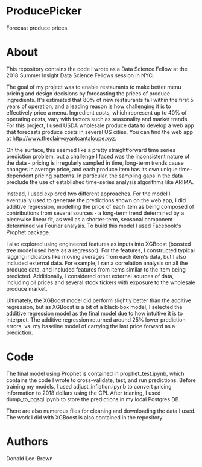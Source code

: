 # ProducePicker

Forecast produce prices. 

# About
This repository contains the code I wrote as a Data Science Fellow at the 2018 Summer Insight Data Science Fellows session in NYC. 

The goal of my project was to enable restaurants to make better menu pricing and design decisions by forecasting the prices of produce ingredients. It's estimated that 80% of new restaurants fail within the first 5 years of operation, and a leading reason is how challenging it is to effectively price a menu. Ingredient costs, which represent up to 40% of operating costs, vary with factors such as seasonality and market trends. For this project, I used USDA wholesale produce data to develop a web app that forecasts produce costs in several US cities. You can find the web app at http://www.theclairvoyantcantaloupe.xyz. 

On the surface, this seemed like a pretty straightforward time series prediction problem, but a challenge I faced was the inconsistent nature of the data - pricing is irregularly sampled in time, long-term trends cause changes in average price, and each produce item has its own unique time-dependent pricing patterns. In particular, the sampling gaps in the data preclude the use of established time-series analysis algorithms like ARIMA.  

Instead, I used explored two different approaches. For the model I eventually used to generate the predictions shown on the web app, I did additive regression, modelling the price of each item as being composed of contributions from several sources - a long-term trend determined by a piecewise linear fit, as well as a shorter-term, seasonal component determined via Fourier analysis. To build this model I used Facebook's Prophet package.

I also explored using engineered features as inputs into XGBoost (boosted tree model used here as a regressor). For the features, I constructed typical lagging indicators like moving averages from each item's data, but I also included external data. For example, I ran a correlation analysis on all the produce data, and included features from items similar to the item being predicted. Additionally, I considered other external sources of data, including oil prices and several stock tickers with exposure to the wholesale produce market. 

Ultimately, the XGBoost model did perform slightly better than the additive regression, but as XGBoost is a bit of a black-box model, I selected the additive regression model as the final model due to how intuitive it is to interpret. The additive regression returned around 25% lower prediction errors, vs. my baseline model of carrying the last price forward as a prediction. 

# Code

The final model using Prophet is contained in prophet_test.ipynb, which contains the code I wrote to cross-validate, test, and run predictions. Before training my models, I used adjust_inflation.ipynb to convert pricing information to 2018 dollars using the CPI. After trianing, I used dump_to_pgsql.ipynb to store the predictions in my local Postgres DB. 

There are also numerous files for cleaning and downloading the data I used. The work I did with XGBoost is also contained in the repository. 

# Authors
Donald Lee-Brown
